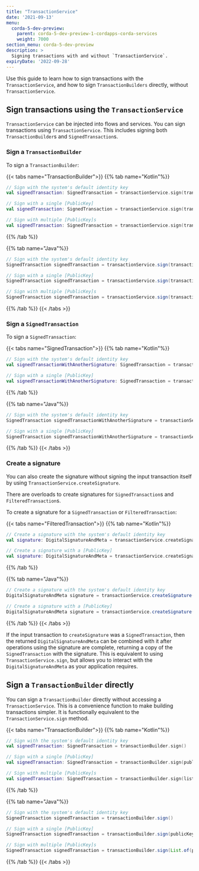 ```yaml
---
title: "TransactionService"
date: '2021-09-13'
menu:
  corda-5-dev-preview:
    parent: corda-5-dev-preview-1-cordapps-corda-services
    weight: 7000
section_menu: corda-5-dev-preview
description: >
  Signing transactions with and without `TransactionService`.
expiryDate: '2022-09-28'  
---
```


Use this guide to learn how to sign transactions with the `TransactionService`, and how to sign `TransactionBuilders` directly, without `TransactionService`.

## Sign transactions using the `TransactionService`

`TransactionService` can be injected into flows and services. You can sign transactions using `TransactionService`. This includes signing both `TransactionBuilder`s and `SignedTransaction`s.

### Sign a `TransactionBuilder`

To sign a `TransactionBuilder`:

{{< tabs name="TransactionBuilder">}}
{{% tab name="Kotlin"%}}
  ```kotlin
  // Sign with the system's default identity key
  val signedTransaction: SignedTransaction = transactionService.sign(transactionBuilder)

  // Sign with a single [PublicKey]
  val signedTransaction: SignedTransaction = transactionService.sign(transactionBuilder, publicKey)

  // Sign with multiple [PublicKey]s
  val signedTransaction: SignedTransaction = transactionService.sign(transactionBuilder, listOf(publicKey, anotherPublicKey))
  ```
  {{% /tab %}}

  {{% tab name="Java"%}}
  ```java
  // Sign with the system's default identity key
  SignedTransaction signedTransaction = transactionService.sign(transactionBuilder)

  // Sign with a single [PublicKey]
  SignedTransaction signedTransaction = transactionService.sign(transactionBuilder, publicKey)

  // Sign with multiple [PublicKey]s
  SignedTransaction signedTransaction = transactionService.sign(transactionBuilder, List.of(publicKey, anotherPublicKey))
  ```
  {{% /tab %}}
  {{< /tabs >}}
### Sign a `SignedTransaction`

To sign a `SignedTransaction`:

{{< tabs name="SignedTransaction">}}
{{% tab name="Kotlin"%}}
  ```kotlin
  // Sign with the system's default identity key
  val signedTransactionWithAnotherSignature: SignedTransaction = transactionService.sign(signedTransaction)

  // Sign with a single [PublicKey]
  val signedTransactionWithAnotherSignature: SignedTransaction = transactionService.sign(signedTransaction, publicKey)
  ```
  {{% /tab %}}

  {{% tab name="Java"%}}
  ```java
  // Sign with the system's default identity key
  SignedTransaction signedTransactionWithAnotherSignature = transactionService.sign(signedTransaction)

  // Sign with a single [PublicKey]
  SignedTransaction signedTransactionWithAnotherSignature = transactionService.sign(signedTransaction, publicKey)
  ```
  {{% /tab %}}
  {{< /tabs >}}
### Create a signature

You can also create the signature without signing the input transaction itself by using `TransactionService.createSignature`.

There are overloads to create signatures for `SignedTransaction`s and `FilteredTransaction`s.

To create a signature for a `SignedTransaction` or `FilteredTransaction`:

{{< tabs name="FilteredTransaction">}}
{{% tab name="Kotlin"%}}
  ```kotlin
  // Create a signature with the system's default identity key
  val signature: DigitalSignatureAndMeta = transactionService.createSignature(transaction)

  // Create a signature with a [PublicKey]
  val signature: DigitalSignatureAndMeta = transactionService.createSignature(transaction, publicKey)
  ```
  {{% /tab %}}

  {{% tab name="Java"%}}
  ```java
  // Create a signature with the system's default identity key
  DigitalSignatureAndMeta signature = transactionService.createSignature(transaction)

  // Create a signature with a [PublicKey]
  DigitalSignatureAndMeta signature = transactionService.createSignature(transaction, publicKey)
  ```
  {{% /tab %}}
  {{< /tabs >}}

If the input transaction to `createSignature` was a `SignedTransaction`, then the returned `DigitalSignatureAndMeta` can be combined with it after operations using the signature are complete, returning a copy of the `SignedTransaction` with the signature. This is equivalent to using `TransactionService.sign`, but allows you to interact with the `DigitalSignatureAndMeta` as your application requires.

## Sign a `TransactionBuilder` directly

You can sign a `TransactionBuilder` directly without accessing a `TransactionService`. This is a convenience function to make building transactions simpler. It is functionally equivalent to the `TransactionService.sign` method.

{{< tabs name="TransactionBuilder">}}
{{% tab name="Kotlin"%}}

  ```kotlin
  // Sign with the system's default identity key
  val signedTransaction: SignedTransaction = transactionBuilder.sign()

  // Sign with a single [PublicKey]
  val signedTransaction: SignedTransaction = transactionBuilder.sign(publicKey)

  // Sign with multiple [PublicKey]s
  val signedTransaction: SignedTransaction = transactionBuilder.sign(listOf(publicKey, anotherPublicKey))
  ```
  {{% /tab %}}

  {{% tab name="Java"%}}
  ```java
  // Sign with the system's default identity key
  SignedTransaction signedTransaction = transactionBuilder.sign()

  // Sign with a single [PublicKey]
  SignedTransaction signedTransaction = transactionBuilder.sign(publicKey)

  // Sign with multiple [PublicKey]s
  SignedTransaction signedTransaction = transactionBuilder.sign(List.of(publicKey, anotherPublicKey))
  ```
  {{% /tab %}}
  {{< /tabs >}}
